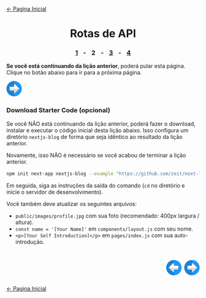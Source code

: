 [← Pagina Inicial](../../../README.md#basico)

<h1 align="center">Rotas de API</h1>

<h3 align="center">
<a href="./1.md#rotas-de-api" style="margin:0 10px;">1</a> -
<spam style="margin:0 10px;">2</spam> -
<a href="./3.md#rotas-de-api" style="margin:0 10px;">3</a> -
<a href="./4.md#rotas-de-api" style="margin:0 10px;">4</a>
</h3>

**Se você está continuando da lição anterior**, poderá pular esta página. Clique no botão abaixo para ir para a próxima página.

<a href="./3.md#rotas-de-api"><img src="../../../images/next-arrow.svg" alt="next-arrow" width="40px"></a>

### Download Starter Code (opcional)

Se você NÃO está continuando da lição anterior, poderá fazer o download, instalar e executar o código inicial desta lição abaixo. Isso configura um diretório `nextjs-blog` de forma que seja idêntico ao resultado da lição anterior.

Novamente, isso NÃO é necessário se você acabou de terminar a lição anterior.

```bash
npm init next-app nextjs-blog --example "https://github.com/zeit/next-learn-starter/tree/master/api-routes-starter"
```

Em seguida, siga as instruções da saída do comando (`cd` no diretório e inicie o servidor de desenvolvimento).

Você também deve atualizar os seguintes arquivos:

  - `public/images/profile.jpg` com sua foto (recomendado: 400px largura / altura).
  - `const name = '[Your Name]'` em `components/layout.js` com seu nome.
  - `<p>[Your Self Introduction]</p>` em `pages/index.js` com sua auto-introdução.

<h1 align="right">
<a href="./1.md#rotas-de-api"><img src="../../../images/previous-arrow.svg" alt="next-arrow" width="40px"></a>
<a href="./3.md#rotas-de-api"><img src="../../../images/next-arrow.svg" alt="next-arrow" width="40px"></a>
</h1>

[← Pagina Inicial](../../../README.md#basico)